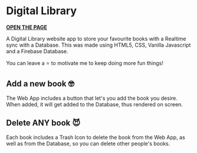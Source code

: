 # Digital Library
__[OPEN THE PAGE](https://1063551.github.io/Digital-Library/)__

A Digital Library website app to store your favourite books with a Realtime sync with a Database.
This was made using HTML5, CSS, Vanilla Javascript and a Firebase Database.

You can leave a ⭐️ to motivate me to keep doing more fun things!

## Add a new book 🤓
The Web App includes a button that let's you add the book you desire. When added, it will get added to the Database, thus rendered on screen.

## Delete ANY book 😈
Each book includes a Trash Icon to delete the book from the Web App, as well as from the Database, so you can delete other people's books.

